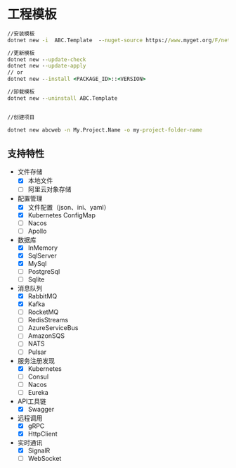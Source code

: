 # 工程模板

``` bat
//安装模板
dotnet new -i  ABC.Template  --nuget-source https://www.myget.org/F/netcorepal/api/v3/index.json

//更新模板
dotnet new --update-check 
dotnet new --update-apply 
// or 
dotnet new --install <PACKAGE_ID>::<VERSION>

//卸载模板
dotnet new --uninstall ABC.Template


//创建项目

dotnet new abcweb -n My.Project.Name -o my-project-folder-name
```


## 支持特性




+ 文件存储
    - [x] 本地文件
    - [ ] 阿里云对象存储
+ 配置管理
    - [x] 文件配置（json、ini、yaml）
    - [x] Kubernetes ConfigMap
    - [ ] Nacos
    - [ ] Apollo
+ 数据库
    - [x] InMemory
    - [x] SqlServer
    - [x] MySql
    - [ ] PostgreSql
    - [ ] Sqlite
+ 消息队列
    - [x] RabbitMQ
    - [x] Kafka
    - [ ] RocketMQ
    - [ ] RedisStreams
    - [ ] AzureServiceBus
    - [ ] AmazonSQS
    - [ ] NATS
    - [ ] Pulsar
+ 服务注册发现
    - [x] Kubernetes
    - [ ] Consul
    - [ ] Nacos
    - [ ] Eureka
+ API工具链
    - [x] Swagger
+ 远程调用
    - [x] gRPC
    - [x] HttpClient
+ 实时通讯
    - [x] SignalR
    - [ ] WebSocket